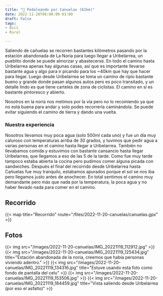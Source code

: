```yaml
---
title: "🚴 Pedaleando por Canuelas (62km)"
date: 2022-11-20T00:00:00-03:00
draft: False
tags:
- Bici
- Rural

---
```


Saliendo de cañuelas se recorren bastantes kilómetros pasando por la estación abandonada de La Noria para luego llegar a Uribelarrea, un pueblito donde se puede almorzar y abastecerse. En todo el camino hasta Uribelarrea apenas hay algunas casas, así que es importante llevarse bastante agua y algo para ir picando para los ~40km que hay que hacer para llegar.
Luego desde Uribelarrea se toma un camino de ripio bastante bueno y grande donde pasan algunos autos pero es poco transitado, y un detalle lindo es que tiene carteles de zona de ciclistas. El camino en sí es bastante pintoresco y abierto. 

Nosotros en la noria nos metimos por la vía pero no lo recomiendo ya que no está buena para andar y solo podes recorrerla caminándola. Se puede evitar siguiendo el camino de tierra y dando una vuelta.

### Nuestra experiencia
Nosotros llevamos muy poca agua (solo 500ml cada uno) y fue un día muy caluroso con temperaturas arriba de 30 grados, y tuvimos que pedir agua a varias personas en el camino hasta llegar a Uribelarrea. También no llevabamos comida y estuvimos con bastante cansancio hasta llegar Uribelarrea, que llegamos a eso de las 5 de la tarde. Como fue muy tarde tampoco estaba abierta la cocina pero pudimos comer alguna picada con sandwiches. Después el final del recorrido desde Uribelarrea hasta Cañuelas fue muy tranquilo, estabamos apurados porque el sol se nos iba pero llegamos justo antes de anochecer. 
En total sentimos el camino muy demandante pero más que nada por la temperatura, la poca agua y no haber llevado nada para comer en el camino. 

## Recorrido
{{< map title="Recorrido" route="/files/2022-11-20-canuelas/canuelas.gpx" >}}

## Fotos
{{< img src="/images/2022-11-20-canuelas/IMG_20221119_112912.jpg" >}}
{{< img src="/images/2022-11-20-canuelas/IMG_20221119_125434.jpg" title="Estación abandonada de la noria, creemos que había personas viviendo adentro." >}}
{{< img src="/images/2022-11-20-canuelas/IMG_20221119_134316.jpg" title="Estuve usando esta foto como fondo de pantalla del celu" >}}
{{< img src="/images/2022-11-20-canuelas/IMG_20221119_153506.jpg" >}}
{{< img src="/images/2022-11-20-canuelas/IMG_20221119_184459.jpg" title="Vista saliendo desde Uribelarrea (por eso el asfalto)" >}}
